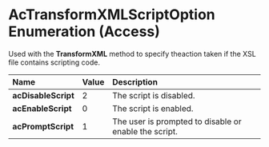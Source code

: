
# AcTransformXMLScriptOption Enumeration (Access)

Used with the  **TransformXML** method to specify theaction taken if the XSL file contains scripting code.



|**Name**|**Value**|**Description**|
|:-----|:-----|:-----|
| **acDisableScript**|2|The script is disabled.|
| **acEnableScript**|0|The script is enabled.|
| **acPromptScript**|1|The user is prompted to disable or enable the script.|
